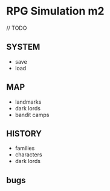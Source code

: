 # RPG Simulation m2

// TODO

## SYSTEM
- save
- load

## MAP
- landmarks
- dark lords
- bandit camps

## HISTORY
- families
- characters
- dark lords

## bugs

